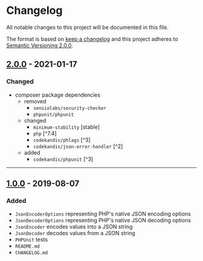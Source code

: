 # Changelog

All notable changes to this project will be documented in this file.

The format is based on [keep a changelog][xtlink-keep-a-changelog]
and this project adheres to [Semantic Versioning 2.0.0][xtlink-semantic-versioning].

## [2.0.0] - 2021-01-17

### Changed

* composer package dependencies
  * removed
    * `sensiolabs/security-checker`
    * `phpunit/phpunit`
  * changed
    * `minimum-stability` [stable]
    * `php` [^7.4]
    * `codekandis/phlags` [^3]
    * `codekandis/json-error-handler` [^2]
  * added
    * `codekandis/phpunit` [^3]

[2.0.0]: https://github.com/codekandis/json-codec/compare/1.0.0..2.0.0

---
## [1.0.0] - 2019-08-07

### Added

* `JsonEncoderOptions` representing PHP's native JSON encoding options
* `JsonDecoderOptions` representing PHP's native JSON decoding options
* `JsonEncoder` encodes values into a JSON string
* `JsonDecoder` decodes values from a JSON string
* `PHPUnit` tests
* `README.md`
* `CHANGELOG.md`

[1.0.0]: https://github.com/codekandis/json-codec/tree/1.0.0



[xtlink-keep-a-changelog]: http://keepachangelog.com/en/1.0.0/
[xtlink-semantic-versioning]: http://semver.org/spec/v2.0.0.html
